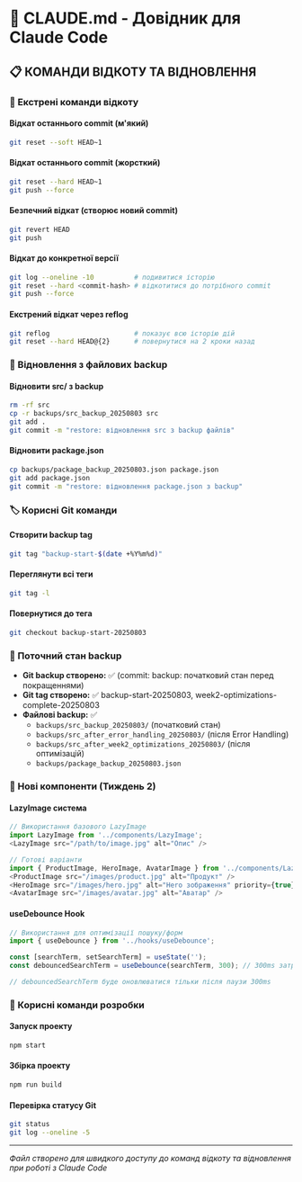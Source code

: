 # 🤖 CLAUDE.md - Довідник для Claude Code

## 📋 КОМАНДИ ВІДКОТУ ТА ВІДНОВЛЕННЯ

### 🚨 Екстрені команди відкоту

#### Відкат останнього commit (м'який)
```bash
git reset --soft HEAD~1
```

#### Відкат останнього commit (жорсткий)
```bash
git reset --hard HEAD~1
git push --force
```

#### Безпечний відкат (створює новий commit)
```bash
git revert HEAD
git push
```

#### Відкат до конкретної версії
```bash
git log --oneline -10          # подивитися історію
git reset --hard <commit-hash> # відкотитися до потрібного commit
git push --force
```

#### Екстрений відкат через reflog
```bash
git reflog                     # показує всю історію дій
git reset --hard HEAD@{2}      # повернутися на 2 кроки назад
```

### 📂 Відновлення з файлових backup

#### Відновити src/ з backup
```bash
rm -rf src
cp -r backups/src_backup_20250803 src
git add .
git commit -m "restore: відновлення src з backup файлів"
```

#### Відновити package.json
```bash
cp backups/package_backup_20250803.json package.json
git add package.json
git commit -m "restore: відновлення package.json з backup"
```

### 🏷️ Корисні Git команди

#### Створити backup tag
```bash
git tag "backup-start-$(date +%Y%m%d)"
```

#### Переглянути всі теги
```bash
git tag -l
```

#### Повернутися до тега
```bash
git checkout backup-start-20250803
```

### 📍 Поточний стан backup

- **Git backup створено:** ✅ (commit: backup: початковий стан перед покращеннями)
- **Git tag створено:** ✅ backup-start-20250803, week2-optimizations-complete-20250803
- **Файлові backup:** ✅ 
  - `backups/src_backup_20250803/` (початковий стан)
  - `backups/src_after_error_handling_20250803/` (після Error Handling)
  - `backups/src_after_week2_optimizations_20250803/` (після оптимізацій)
  - `backups/package_backup_20250803.json`

### 🚀 Нові компоненти (Тиждень 2)

#### LazyImage система
```javascript
// Використання базового LazyImage
import LazyImage from '../components/LazyImage';
<LazyImage src="/path/to/image.jpg" alt="Опис" />

// Готові варіанти
import { ProductImage, HeroImage, AvatarImage } from '../components/LazyImage';
<ProductImage src="/images/product.jpg" alt="Продукт" />
<HeroImage src="/images/hero.jpg" alt="Hero зображення" priority={true} />
<AvatarImage src="/images/avatar.jpg" alt="Аватар" />
```

#### useDebounce Hook
```javascript
// Використання для оптимізації пошуку/форм
import { useDebounce } from '../hooks/useDebounce';

const [searchTerm, setSearchTerm] = useState('');
const debouncedSearchTerm = useDebounce(searchTerm, 300); // 300ms затримка

// debouncedSearchTerm буде оновлюватися тільки після паузи 300ms
```

### 🔧 Корисні команди розробки

#### Запуск проекту
```bash
npm start
```

#### Збірка проекту
```bash
npm run build
```

#### Перевірка статусу Git
```bash
git status
git log --oneline -5
```

---

*Файл створено для швидкого доступу до команд відкоту та відновлення при роботі з Claude Code*